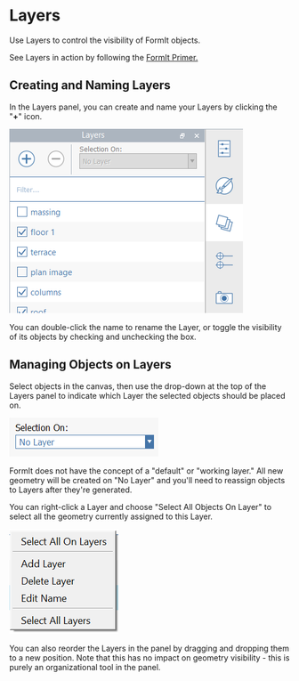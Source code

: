 # Layers

Use Layers to control the visibility of FormIt objects. 

See Layers in action by following the [FormIt Primer.](https://windows.help.formit.autodesk.com/building-the-farnsworth-house/control-visibility-with-layers)

## Creating and Naming Layers

In the Layers panel, you can create and name your Layers by clicking the "**+**" icon. 

![](../.gitbook/assets/layers_window.png)

You can double-click the name to rename the Layer, or toggle the visibility of its objects by checking and unchecking the box.

## Managing Objects on Layers

Select objects in the canvas, then use the drop-down at the top of the Layers panel to indicate which Layer the selected objects should be placed on. 

![](../.gitbook/assets/20191216-layers-panel-2.png)

FormIt does not have the concept of a "default" or "working layer." All new geometry will be created on "No Layer" and you'll need to reassign objects to Layers after they're generated.

You can right-click a Layer and choose "Select All Objects On Layer" to select all the geometry currently assigned to this Layer.

![](../.gitbook/assets/20191216-layers-panel-3.png)

You can also reorder the Layers in the panel by dragging and dropping them to a new position. Note that this has no impact on geometry visibility - this is purely an organizational tool in the panel.

